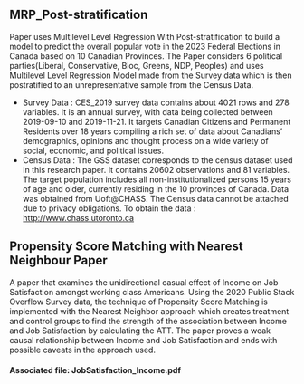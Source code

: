 ## MRP_Post-stratification

Paper uses Multilevel Level Regression With Post-stratification to build a model to predict the overall popular vote in the 2023 Federal Elections in Canada based on 10 Canadian Provinces. The Paper considers 6 political parties(Liberal, Conservative, Bloc, Greens, NDP, Peoples) and uses Multilevel Level Regression Model made from the Survey data which is then postratified to an unrepresentative sample from the Census Data. 

- Survey  Data : CES_2019 survey data contains about 4021 rows and 278 variables. It is an annual survey, with data being collected between 2019-09-10 and 2019-11-21. It targets Canadian Citizens and Permanent Residents over 18 years compiling a rich set of data about Canadians’ demographics, opinions and thought process on a wide variety of social, economic, and political issues.
- Census Data : The GSS dataset corresponds to the census dataset used in this research paper. It contains 20602 observations and 81 variables. The target population includes all non-institutionalized persons 15 years of age and older, currently residing in the 10 provinces of Canada. Data was obtained from Uoft@CHASS. The Census data cannot be attached due to privacy obligations. To obtain the data : http://www.chass.utoronto.ca


## Propensity Score Matching with Nearest Neighbour Paper 

A paper that examines the unidirectional casual effect of Income on Job Satisfaction amongst working class Americans. Using the 2020 Public Stack Overflow Survey data, the technique of Propensity Score Matching is implemented with the Nearest Neighbor approach which creates treatment and control groups to find the strength of the association between Income and Job Satisfaction by calculating the ATT. The paper proves a weak causal relationship between Income and Job Satisfaction and ends with possible caveats in the approach used.
  #### Associated file: JobSatisfaction_Income.pdf
